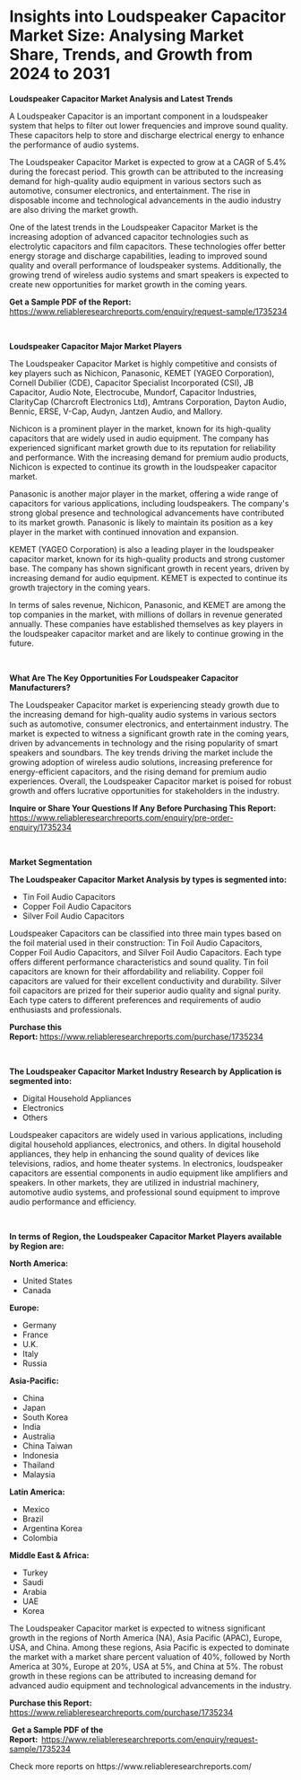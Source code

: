 <p><h1>Insights into Loudspeaker Capacitor Market Size: Analysing Market Share, Trends, and Growth from 2024 to 2031</h1></p><p><strong>Loudspeaker Capacitor Market Analysis and Latest Trends</strong></p>
<p><p>A Loudspeaker Capacitor is an important component in a loudspeaker system that helps to filter out lower frequencies and improve sound quality. These capacitors help to store and discharge electrical energy to enhance the performance of audio systems.</p><p>The Loudspeaker Capacitor Market is expected to grow at a CAGR of 5.4% during the forecast period. This growth can be attributed to the increasing demand for high-quality audio equipment in various sectors such as automotive, consumer electronics, and entertainment. The rise in disposable income and technological advancements in the audio industry are also driving the market growth.</p><p>One of the latest trends in the Loudspeaker Capacitor Market is the increasing adoption of advanced capacitor technologies such as electrolytic capacitors and film capacitors. These technologies offer better energy storage and discharge capabilities, leading to improved sound quality and overall performance of loudspeaker systems. Additionally, the growing trend of wireless audio systems and smart speakers is expected to create new opportunities for market growth in the coming years.</p></p>
<p><strong>Get a Sample PDF of the Report:&nbsp;</strong> <a href="https://www.reliableresearchreports.com/enquiry/request-sample/1735234">https://www.reliableresearchreports.com/enquiry/request-sample/1735234</a></p>
<p>&nbsp;</p>
<p><strong>Loudspeaker Capacitor Major Market Players</strong></p>
<p><p>The Loudspeaker Capacitor Market is highly competitive and consists of key players such as Nichicon, Panasonic, KEMET (YAGEO Corporation), Cornell Dubilier (CDE), Capacitor Specialist Incorporated (CSI), JB Capacitor, Audio Note, Electrocube, Mundorf, Capacitor Industries, ClarityCap (Charcroft Electronics Ltd), Amtrans Corporation, Dayton Audio, Bennic, ERSE, V-Cap, Audyn, Jantzen Audio, and Mallory.</p><p>Nichicon is a prominent player in the market, known for its high-quality capacitors that are widely used in audio equipment. The company has experienced significant market growth due to its reputation for reliability and performance. With the increasing demand for premium audio products, Nichicon is expected to continue its growth in the loudspeaker capacitor market.</p><p>Panasonic is another major player in the market, offering a wide range of capacitors for various applications, including loudspeakers. The company's strong global presence and technological advancements have contributed to its market growth. Panasonic is likely to maintain its position as a key player in the market with continued innovation and expansion.</p><p>KEMET (YAGEO Corporation) is also a leading player in the loudspeaker capacitor market, known for its high-quality products and strong customer base. The company has shown significant growth in recent years, driven by increasing demand for audio equipment. KEMET is expected to continue its growth trajectory in the coming years.</p><p>In terms of sales revenue, Nichicon, Panasonic, and KEMET are among the top companies in the market, with millions of dollars in revenue generated annually. These companies have established themselves as key players in the loudspeaker capacitor market and are likely to continue growing in the future.</p></p>
<p>&nbsp;</p>
<p><strong>What Are The Key Opportunities For Loudspeaker Capacitor Manufacturers?</strong></p>
<p><p>The Loudspeaker Capacitor market is experiencing steady growth due to the increasing demand for high-quality audio systems in various sectors such as automotive, consumer electronics, and entertainment industry. The market is expected to witness a significant growth rate in the coming years, driven by advancements in technology and the rising popularity of smart speakers and soundbars. The key trends driving the market include the growing adoption of wireless audio solutions, increasing preference for energy-efficient capacitors, and the rising demand for premium audio experiences. Overall, the Loudspeaker Capacitor market is poised for robust growth and offers lucrative opportunities for stakeholders in the industry.</p></p>
<p><strong>Inquire or Share Your Questions If Any Before Purchasing This Report:</strong> <a href="https://www.reliableresearchreports.com/enquiry/pre-order-enquiry/1735234">https://www.reliableresearchreports.com/enquiry/pre-order-enquiry/1735234</a></p>
<p>&nbsp;</p>
<p><strong>Market Segmentation</strong></p>
<p><strong>The Loudspeaker Capacitor Market Analysis by types is segmented into:</strong></p>
<p><ul><li>Tin Foil Audio Capacitors</li><li>Copper Foil Audio Capacitors</li><li>Silver Foil Audio Capacitors</li></ul></p>
<p><p>Loudspeaker Capacitors can be classified into three main types based on the foil material used in their construction: Tin Foil Audio Capacitors, Copper Foil Audio Capacitors, and Silver Foil Audio Capacitors. Each type offers different performance characteristics and sound quality. Tin foil capacitors are known for their affordability and reliability. Copper foil capacitors are valued for their excellent conductivity and durability. Silver foil capacitors are prized for their superior audio quality and signal purity. Each type caters to different preferences and requirements of audio enthusiasts and professionals.</p></p>
<p><strong>Purchase this Report:&nbsp;</strong><a href="https://www.reliableresearchreports.com/purchase/1735234">https://www.reliableresearchreports.com/purchase/1735234</a></p>
<p>&nbsp;</p>
<p><strong>The Loudspeaker Capacitor Market Industry Research by Application is segmented into:</strong></p>
<p><ul><li>Digital Household Appliances</li><li>Electronics</li><li>Others</li></ul></p>
<p><p>Loudspeaker capacitors are widely used in various applications, including digital household appliances, electronics, and others. In digital household appliances, they help in enhancing the sound quality of devices like televisions, radios, and home theater systems. In electronics, loudspeaker capacitors are essential components in audio equipment like amplifiers and speakers. In other markets, they are utilized in industrial machinery, automotive audio systems, and professional sound equipment to improve audio performance and efficiency.</p></p>
<p>&nbsp;</p>
<p><strong>In terms of Region, the Loudspeaker Capacitor Market Players available by Region are:</strong></p>
<p>
    <p> <strong> North America: </strong>
        <ul>
            <li>United States</li>
            <li>Canada</li>
        </ul>
        </p> 
    <p> <strong> Europe: </strong>
        <ul>
            <li>Germany</li>
            <li>France</li>
            <li>U.K.</li>
            <li>Italy</li>
            <li>Russia</li>
        </ul>
        </p> 
    <p> <strong> Asia-Pacific: </strong>
        <ul>
            <li>China</li>
            <li>Japan</li>
            <li>South Korea</li>
            <li>India</li>
            <li>Australia</li>
            <li>China Taiwan</li>
            <li>Indonesia</li>
            <li>Thailand</li>
            <li>Malaysia</li>
        </ul>
        </p> 
    <p> <strong> Latin America: </strong>
        <ul>
            <li>Mexico</li>
            <li>Brazil</li>
            <li>Argentina Korea</li>
            <li>Colombia</li>
        </ul>
        </p> 
    <p> <strong> Middle East & Africa: </strong>
        <ul>
            <li>Turkey</li>
            <li>Saudi</li>
            <li>Arabia</li>
            <li>UAE</li>
            <li>Korea</li>
        </ul>
    </p>
    </p>
<p><p>The Loudspeaker Capacitor market is expected to witness significant growth in the regions of North America (NA), Asia Pacific (APAC), Europe, USA, and China. Among these regions, Asia Pacific is expected to dominate the market with a market share percent valuation of 40%, followed by North America at 30%, Europe at 20%, USA at 5%, and China at 5%. The robust growth in these regions can be attributed to increasing demand for advanced audio equipment and technological advancements in the industry.</p></p>
<p><strong>Purchase this Report: </strong><a href="https://www.reliableresearchreports.com/purchase/1735234">https://www.reliableresearchreports.com/purchase/1735234</a></p>
<p>&nbsp;<strong>Get a Sample PDF of the Report:&nbsp;&nbsp;</strong><a href="https://www.reliableresearchreports.com/enquiry/request-sample/1735234">https://www.reliableresearchreports.com/enquiry/request-sample/1735234</a></p>
<p><strong></strong></p>
<p>Check more reports on https://www.reliableresearchreports.com/</p>